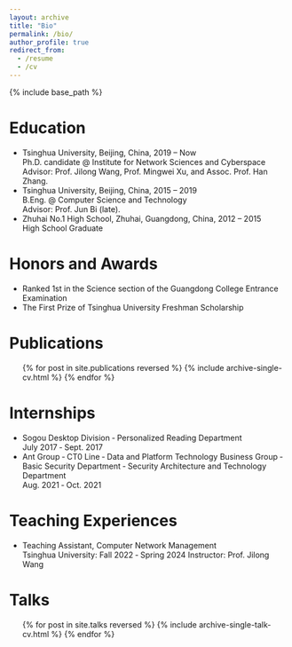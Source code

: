 ```yaml
---
layout: archive
title: "Bio"
permalink: /bio/
author_profile: true
redirect_from:
  - /resume
  - /cv
---
```


{% include base_path %}

Education
======
* Tsinghua University, Beijing, China, 2019 – Now <br>
Ph.D. candidate @ Institute for Network Sciences and Cyberspace <br>
Advisor: Prof. Jilong Wang, Prof. Mingwei Xu, and Assoc. Prof. Han Zhang. 
* Tsinghua University, Beijing, China, 2015 – 2019 <br>
B.Eng. @ Computer Science and Technology <br>
Advisor: Prof. Jun Bi (late). 
* Zhuhai No.1 High School, Zhuhai, Guangdong, China, 2012 – 2015 <br>
High School Graduate <br>

Honors and Awards
======
* Ranked 1st in the Science section of the Guangdong College Entrance Examination
* The First Prize of Tsinghua University Freshman Scholarship

Publications
======
  <ul>{% for post in site.publications reversed %}
    {% include archive-single-cv.html %}
  {% endfor %}</ul>

Internships
======
* Sogou Desktop Division ‐ Personalized Reading Department <br>
July 2017 ‑ Sept. 2017
* Ant Group ‐ CT0 Line ‐ Data and Platform Technology Business Group ‐ Basic Security Department ‐ Security Architecture and Technology Department <br>
Aug. 2021 ‑ Oct. 2021

Teaching Experiences
======
* Teaching Assistant, Computer Network Management <br>
Tsinghua University: Fall 2022 ‑ Spring 2024
Instructor: Prof. Jilong Wang

Talks
======
  <ul>{% for post in site.talks reversed %}
    {% include archive-single-talk-cv.html  %}
  {% endfor %}</ul>
    
